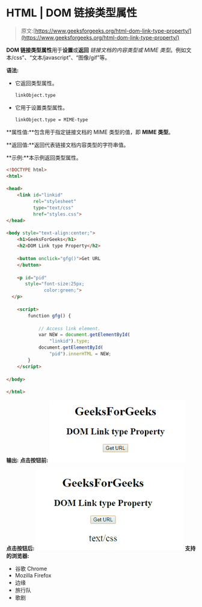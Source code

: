 # HTML | DOM 链接类型属性

> 原文:[https://www.geeksforgeeks.org/html-dom-link-type-property/](https://www.geeksforgeeks.org/html-dom-link-type-property/)

**DOM 链接类型属性**用于**设置**或**返回** *链接文档的内容类型或 MIME 类型*。例如文本/css”、“文本/javascript”、“图像/gif”等。

**语法:**

*   它返回类型属性。

    ```html
    linkObject.type
    ```

*   它用于设置类型属性。

    ```html
    linkObject.type = MIME-type
    ```

**属性值:**包含用于指定链接文档的 MIME 类型的值，即 **MIME 类型**。

**返回值:**返回代表链接文档内容类型的字符串值。

**示例:**本示例返回类型属性。

```html
<!DOCTYPE html>
<html>

<head>
    <link id="linkid" 
          rel="stylesheet" 
          type="text/css"
          href="styles.css">
</head>

<body style="text-align:center;">
    <h1>GeeksForGeeks</h1>
    <h2>DOM Link type Property</h2>

    <button onclick="gfg()">Get URL
    </button>

    <p id="pid"
       style="font-size:25px;
              color:green;">
  </p>

    <script>
        function gfg() {

            // Access link element. 
            var NEW = document.getElementById(
                "linkid").type;
            document.getElementById(
                "pid").innerHTML = NEW;
        }
    </script>

</body>

</html>
```

**输出:**
**点击按钮前:**
![](img/5cab64969d999f954e39b935952963b5.png)

**点击按钮后:**
![](img/ee0ea1cdb1c27799c7fd41178a2d9398.png)
**支持的浏览器:**

*   谷歌 Chrome
*   Mozilla Firefox
*   边缘
*   旅行队
*   歌剧